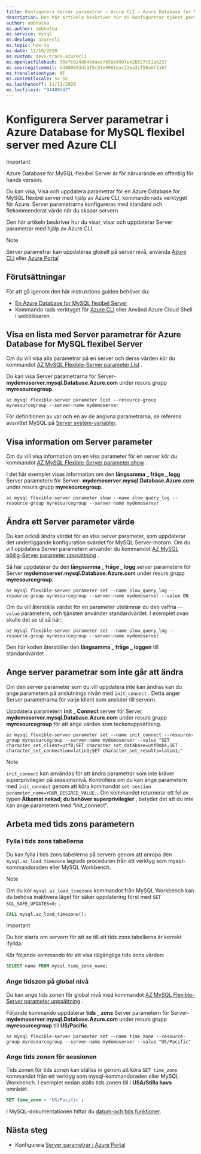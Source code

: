 ```yaml
---
title: Konfigurera Server parametrar – Azure CLI – Azure Database for MySQL flexibel Server
description: Den här artikeln beskriver hur du konfigurerar tjänst parametrarna i Azure Database for MySQL flexibel server med hjälp av kommando rads verktyget för Azure CLI.
author: ambhatna
ms.author: ambhatna
ms.service: mysql
ms.devlang: azurecli
ms.topic: how-to
ms.date: 11/10/2020
ms.custom: devx-track-azurecli
ms.openlocfilehash: 58e7c024d6494aee745884997e42b527c51ab237
ms.sourcegitcommit: b4880683d23f5c91e9901eac22ea31f50a0f116f
ms.translationtype: MT
ms.contentlocale: sv-SE
ms.lasthandoff: 11/11/2020
ms.locfileid: "94489547"
---
```

# <a name="configure-server-parameters-in-azure-database-for-mysql-flexible-server-using-the-azure-cli"></a>Konfigurera Server parametrar i Azure Database for MySQL flexibel server med Azure CLI

> [!IMPORTANT] 
> Azure Database for MySQL-flexibel Server är för närvarande en offentlig för hands version.

Du kan visa, Visa och uppdatera parametrar för en Azure Database for MySQL flexibel server med hjälp av Azure CLI, kommando rads verktyget för Azure. Server parametrarna konfigureras med standard och Rekommenderat värde när du skapar servern.  

Den här artikeln beskriver hur du visar, visar och uppdaterar Server parametrar med hjälp av Azure CLI.

>[!Note]
> Server parametrar kan uppdateras globalt på server nivå, använda [Azure CLI](./how-to-configure-server-parameters-cli.md) eller [Azure Portal](./how-to-configure-server-parameters-portal.md)

## <a name="prerequisites"></a>Förutsättningar
För att gå igenom den här instruktions guiden behöver du:
- [En Azure Database for MySQL flexibel Server](quickstart-create-server-cli.md)
- Kommando rads verktyget för [Azure CLI](/cli/azure/install-azure-cli) eller Använd Azure Cloud Shell i webbläsaren.

## <a name="list-server-parameters-for-azure-database-for-mysql-flexible-server"></a>Visa en lista med Server parametrar för Azure Database for MySQL flexibel Server
Om du vill visa alla parametrar på en server och deras värden kör du kommandot [AZ MySQL Flexible-Server parameter List](/cli/azure/mysql/flexible-server/parameter) .

Du kan visa Server parametrarna för Server- **mydemoserver.mysql.Database.Azure.com** under resurs grupp **myresourcegroup**.
```azurecli-interactive
az mysql flexible-server parameter list --resource-group myresourcegroup --server-name mydemoserver
```
För definitionen av var och en av de angivna parametrarna, se referens avsnittet MySQL på [Server system-variabler](https://dev.mysql.com/doc/refman/5.7/en/server-system-variables.html).

## <a name="show-server-parameter-details"></a>Visa information om Server parameter
Om du vill visa information om en viss parameter för en server kör du kommandot [AZ MySQL Flexible-Server parameter show](/cli/azure/mysql/flexible-server/parameter) .

I det här exemplet visas information om den **långsamma \_ fråge \_ logg** Server parametern för Server- **mydemoserver.mysql.Database.Azure.com** under resurs grupp **myresourcegroup.**
```azurecli-interactive
az mysql flexible-server parameter show --name slow_query_log --resource-group myresourcegroup --server-name mydemoserver
```
## <a name="modify-a-server-parameter-value"></a>Ändra ett Server parameter värde
Du kan också ändra värdet för en viss server parameter, som uppdaterar det underliggande konfiguration svärdet för MySQL Server-motorn. Om du vill uppdatera Server parametern använder du kommandot [AZ MySQL böjlig-Server parameter uppsättning](/cli/azure/mysql/flexible-server/parameter) . 

Så här uppdaterar du den **långsamma \_ fråge \_ logg** server parametern för Server **mydemoserver.mysql.Database.Azure.com** under resurs grupp **myresourcegroup.**
```azurecli-interactive
az mysql flexible-server parameter set --name slow_query_log --resource-group myresourcegroup --server-name mydemoserver --value ON
```
Om du vill återställa värdet för en parameter utelämnar du den valfria `--value` parametern, och tjänsten använder standardvärdet. I exemplet ovan skulle det se ut så här:
```azurecli-interactive
az mysql flexible-server parameter set --name slow_query_log --resource-group myresourcegroup --server-name mydemoserver
```
Den här koden återställer den **långsamma \_ fråge \_ loggen** till standardvärdet **.** 

## <a name="setting-non-modifiable-server-parameters"></a>Ange server parametrar som inte går att ändra

Om den server parameter som du vill uppdatera inte kan ändras kan du ange parametern på anslutnings nivån med `init_connect` . Detta anger Server parametrarna för varje klient som ansluter till servern. 

Uppdatera parametern **init \_ Connect** server för Server **mydemoserver.mysql.Database.Azure.com** under resurs grupp **myresourcegroup** för att ange värden som teckenuppsättning.
```azurecli-interactive
az mysql flexible-server parameter set --name init_connect --resource-group myresourcegroup --server-name mydemoserver --value "SET character_set_client=utf8;SET character_set_database=utf8mb4;SET character_set_connection=latin1;SET character_set_results=latin1;"
```
>[!Note]
> `init_connect` kan användas för att ändra parametrar som inte kräver superprivilegier på sessionsnivå. Kontrollera om du kan ange parametern med `init_connect` genom att köra kommandot `set session parameter_name=YOUR_DESIRED_VALUE;`. Om kommandot returnerar ett fel av typen **Åtkomst nekad; du behöver superprivilegier** , betyder det att du inte kan ange parametern med ”init_connect”.

## <a name="working-with-the-time-zone-parameter"></a>Arbeta med tids zons parametern

### <a name="populating-the-time-zone-tables"></a>Fylla i tids zons tabellerna

Du kan fylla i tids zons tabellerna på servern genom att anropa den `mysql.az_load_timezone` lagrade proceduren från ett verktyg som mysql-kommandoraden eller MySQL Workbench.

> [!NOTE]
> Om du kör `mysql.az_load_timezone` kommandot från MySQL Workbench kan du behöva inaktivera läget för säker uppdatering först med `SET SQL_SAFE_UPDATES=0;` .

```sql
CALL mysql.az_load_timezone();
```

> [!IMPORTANT]
> Du bör starta om servern för att se till att tids zons tabellerna är korrekt ifyllda.<!-- fIX me To restart the server, use the [Azure portal](howto-restart-server-portal.md) or [CLI](howto-restart-server-cli.md). -->

Kör följande kommando för att visa tillgängliga tids zons värden:

```sql
SELECT name FROM mysql.time_zone_name;
```

### <a name="setting-the-global-level-time-zone"></a>Ange tidszon på global nivå

Du kan ange tids zonen för global nivå med kommandot [AZ MySQL Flexible-Server parameter uppsättning](/cli/azure/mysql/flexible-server/parameter) .

Följande kommando uppdaterar **tids \_ zons** Server parametern för Server- **mydemoserver.mysql.Database.Azure.com** under resurs grupp **myresourcegroup** till **US/Pacific**.

```azurecli-interactive
az mysql flexible-server parameter set --name time_zone --resource-group myresourcegroup --server-name mydemoserver --value "US/Pacific"
```

### <a name="setting-the-session-level-time-zone"></a>Ange tids zonen för sessionen

Tids zonen för tids zonen kan ställas in genom att köra `SET time_zone` kommandot från ett verktyg som mysql-kommandoraden eller MySQL Workbench. I exemplet nedan ställs tids zonen till i **USA/Stilla havs** området.  

```sql
SET time_zone = 'US/Pacific';
```

I MySQL-dokumentationen hittar du [datum-och tids funktioner](https://dev.mysql.com/doc/refman/5.7/en/date-and-time-functions.html#function_convert-tz).


## <a name="next-steps"></a>Nästa steg

- Konfigurera [Server parametrar i Azure Portal](./how-to-configure-server-parameters-portal.md)
